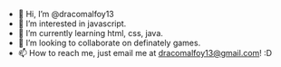 - 👋 Hi, I’m @dracomalfoy13
- 👀 I’m interested in javascript.
- 🌱 I’m currently learning html, css, java.
- 💞️ I’m looking to collaborate on definately games.
- 📫 How to reach me, just email me at dracomalfoy13@gmail.com! :D

<!---
dracomalfoy13/dracomalfoy13 is a ✨ special ✨ repository because its `README.md` (this file) appears on your GitHub profile.
You can click the Preview link to take a look at your changes.
--->
